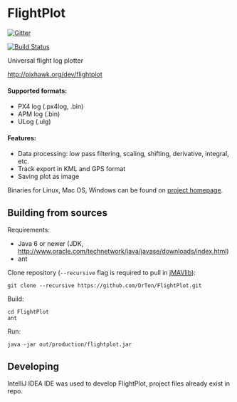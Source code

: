 FlightPlot
==========

[![Gitter](https://badges.gitter.im/Join%20Chat.svg)](https://gitter.im/DrTon/FlightPlot?utm_source=badge&utm_medium=badge&utm_campaign=pr-badge&utm_content=badge)

[![Build Status](http://jenkins.antener.name/buildStatus/icon?job=FlightPlot)](http://jenkins.antener.name/job/FlightPlot/)

Universal flight log plotter

http://pixhawk.org/dev/flightplot

#### Supported formats:
 - PX4 log (.px4log, .bin)
 - APM log (.bin)
 - ULog (.ulg)
 
#### Features:
 - Data processing: low pass filtering, scaling, shifting, derivative, integral, etc.
 - Track export in KML and GPS format
 - Saving plot as image

Binaries for Linux, Mac OS, Windows can be found on [project homepage](https://pixhawk.org/dev/flightplot#download).

Building from sources
----------------------
Requirements:
 -  Java 6 or newer (JDK, http://www.oracle.com/technetwork/java/javase/downloads/index.html)
 -  ant

Clone repository (`--recursive` flag is required to pull in [jMAVlib](https://github.com/DrTon/jMAVlib)):
```
git clone --recursive https://github.com/DrTon/FlightPlot.git
```

Build:
```
cd FlightPlot
ant
```

Run:
```
java -jar out/production/flightplot.jar
```

Developing
----------

IntelliJ IDEA IDE was used to develop FlightPlot, project files already exist in repo.
